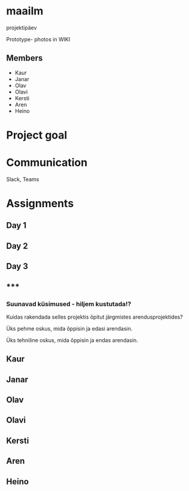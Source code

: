 # maailm
projektipäev

Prototype- photos in WIKI
## Members 
* Kaur
* Janar 
* Olav
* Olavi
* Kersti
* Aren
* Heino

# Project goal

# Communication
Slack, Teams

# Assignments
## Day 1

## Day 2

## Day 3

## ***
### Suunavad küsimused - hiljem kustutada!?
Kuidas rakendada selles projektis õpitut järgmistes arendusprojektides? 

Üks pehme oskus, mida õppisin ja edasi arendasin. 

Üks tehniline oskus, mida õppisin ja endas arendasin. 

## Kaur


## Janar


## Olav


## Olavi


## Kersti

## Aren

## Heino

